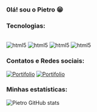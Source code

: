### 0lá! sou o Pietro 😁

### Tecnologias:

<div style='display: inline_block'><br/>
    <img aling='center' alt= 'html5' src='https://img.shields.io/badge/Python-14354C?style=for-the-badge&logo=python&logoColor=white'>
    <img aling='center' alt= 'html5' src='https://img.shields.io/badge/Django-092E20?style=for-the-badge&logo=django&logoColor=white'>
    <img aling='center' alt= 'html5' src='https://img.shields.io/badge/HTML5-E34F26?style=for-the-badge&logo=html5&logoColor=white'>
    <img aling='center' alt= 'html5' src='https://img.shields.io/badge/CSS3-1572B6?style=for-the-badge&logo=css3&logoColor=white'>
</div>

### Contatos e Redes sociais:

[![Portifolio](https://img.shields.io/badge/LinkedIn-0077B5?style=for-the-badge&logo=linkedin&logoColor=white)](http:www.linkedin.com/in/pietro-scatine)
<a href="mailto:meuemail@example.com" title="Envie-me um e-mail">
[![Portifolio](https://img.shields.io/badge/Gmail-D14836?style=for-the-badge&logo=gmail&logoColor=white)]()
</a>

### Minhas estatísticas:
![Pietro GitHub stats](https://github-readme-stats.vercel.app/api?username=Pietro078&show_icons=true&theme=dark)

